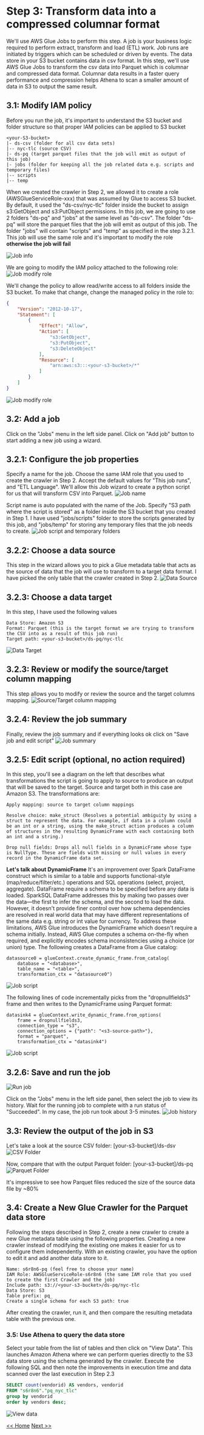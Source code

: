 # Step 3: Transform data into a compressed columnar format
We'll use AWS Glue Jobs to perform this step. A job is your business logic required to perform extract, transform and load (ETL) work. Job runs are initiated by triggers which can be scheduled or driven by events. The data store in your S3 bucket contains data in csv format. In this step, we'll use AWS Glue Jobs to transform the csv data into Parquet which is columnar and compressed data format. Columnar data results in a faster query performance and compression helps Athena to scan a smaller amount of data in S3 to output the same result.

## 3.1: Modify IAM policy
Before you run the job, it's important to understand the S3 bucket and folder structure so that proper IAM policies can be applied to S3 bucket
```
<your-S3-bucket>
|- ds-csv (folder for all csv data sets)
|-- nyc-tlc (source CSV)
|- ds-pq (target parquet files that the job will emit as output of this job)
|- jobs (folder for keeping all the job related data e.g. scripts and temporary files)
|-- scripts
|-- temp
```
When we created the crawler in Step 2, we allowed it to create a role (AWSGlueServiceRole-xxx) that was assumed by Glue to access S3 bucket. By default, it used the "ds-csv/nyc-tlc" folder inside the bucket to assign s3:GetObject and s3:PutObject permissions. In this job, we are going to use 2 folders "ds-pq" and "jobs" at the same level as "ds-csv". The folder "ds-pq" will store the parquet files that the job will emit as output of this job. The folder "jobs" will contain "scripts" and "temp" as specified in the step 3.2.1. This job will use the same role and it's important to modify the role **otherwise the job will fail**

![Job info](screenshots/job-info.png)

We are going to modify the IAM policy attached to the following role:
![Job modify role](screenshots/job-modify-role.png)

We'll change the policy to allow read/write access to all folders inside the S3 bucket. To make that change, change the managed policy in the role to:
```JSON
{
    "Version": "2012-10-17",
    "Statement": [
        {
            "Effect": "Allow",
            "Action": [
                "s3:GetObject",
                "s3:PutObject",
                "s3:DeleteObject"
            ],
            "Resource": [
                "arn:aws:s3:::<your-s3-bucket>/*"
            ]
        }
    ]
}
```
![Job modify role](screenshots/job-modify-policy.png)


## 3.2: Add a job
Click on the "Jobs" menu in the left side panel. Click on "Add job" button to start adding a new job using a wizard.

## 3.2.1: Configure the job properties
Specify a name for the job. Choose the same IAM role that you used to create the crawler in Step 2. Accept the default values for "This job runs", and "ETL Language". We'll allow this Job wizard to create a python script for us that will transform CSV into Parquet. 
![Job name](screenshots/job-name.png)

Script name is auto populated with the name of the Job. Specify "S3 path where the script is stored" as a folder inside the S3 bucket that you created in Step 1. I have used "jobs/scripts" folder to store the scripts generated by this job, and "jobs/temp" for storing any temporary files that the job needs to create.
![Job script and temporary folders](screenshots/job-scripts.png)

## 3.2.2: Choose a data source
This step in the wizard allows you to pick a Glue metadata table that acts as the source of data that the job will use to transform to a target data format. I have picked the only table that the crawler created in Step 2.
![Data Source](screenshots/job-data-source.png)

## 3.2.3: Choose a data target
In this step, I have used the following values
```
Data Store: Amazon S3
Format: Parquet (this is the target format we are trying to transform the CSV into as a result of this job run)
Target path: <your-s3-bucket>/ds-pq/nyc-tlc
```
![Data Target](screenshots/job-data-target.png)

## 3.2.3: Review or modify the source/target column mapping
This step allows you to modify or review the source and the target columns mapping. 
![Source/Target column mapping](screenshots/job-column-mapping.png)

## 3.2.4: Review the job summary
Finally, review the job summary and if everything looks ok click on "Save job and edit script"
![Job summary](screenshots/job-summary.png)

## 3.2.5: Edit script (optional, no action required)
In this step, you'll see a diagram on the left that describes what transformations the script is going to apply to source to produce an output that will be saved to the target. Source and target both in this case are Amazon S3. The transformations are:
```
Apply mapping: source to target column mappings
```
```
Resolve choice: make_struct (Resolves a potential ambiguity by using a struct to represent the data. For example, if data in a column could be an int or a string, using the make_struct action produces a column of structures in the resulting DynamicFrame with each containing both an int and a string.)
```
```
Drop null fields: Drops all null fields in a DynamicFrame whose type is NullType. These are fields with missing or null values in every record in the DynamicFrame data set.
```
**Let's talk about DynamicFrame** It's an improvement over Spark DataFrame construct which is similar to a table and supports functional-style (map/reduce/filter/etc.) operations and SQL operations (select, project, aggregate). DataFrame require a schema to be specified before any data is loaded. SparkSQL DataFrame addresses this by making two passes over the data—the first to infer the schema, and the second to load the data. However, it doesn't provide finer control over how schema dependencies are resolved in real world data that may have different representations of the same data e.g. string or int value for currency. To address these limitations, AWS Glue introduces the DynamicFrame which doesn't require a schema initially. Instead, AWS Glue computes a schema on-the-fly when required, and explicitly encodes schema inconsistencies using a choice (or union) type. The following creates a DataFrame from a Glue catalog:

```
datasource0 = glueContext.create_dynamic_frame.from_catalog(
    database = "<database>", 
    table_name = "<table>", 
    transformation_ctx = "datasource0")
```
![Job script](screenshots/job-script.png)

The following lines of code incrementally picks from the "dropnullfields3" frame and then writes to the DynamicFrame using Parquet format:
```
datasink4 = glueContext.write_dynamic_frame.from_options(
    frame = dropnullfields3, 
    connection_type = "s3", 
    connection_options = {"path": "<s3-source-path>"}, 
    format = "parquet", 
    transformation_ctx = "datasink4")
```
![Job script](screenshots/job-script-pq.png)

## 3.2.6: Save and run the job
![Run job](screenshots/job-run.png)

Click on the "Jobs" menu in the left side panel, then select the job to view its history. Wait for the running job to complete with a run status of "Succeeded". In my case, the job run took about 3-5 minutes.
![Job history](screenshots/job-history.png)

## 3.3: Review the output of the job in S3
Let's take a look at the source CSV folder: [your-s3-bucket]/ds-dsv
![CSV Folder](screenshots/job-csv-size.png)

Now, compare that with the output Parquet folder: [your-s3-bucket]/ds-pq
![Parquet Folder](screenshots/job-pq-size.png)

It's impressive to see how Parquet files reduced the size of the source data file by ~80% 

## 3.4: Create a New Glue Crawler for the Parquet data store
Following the steps described in Step 2, create a new crawler to create a new Glue metadata table using the following properties. Creating a new crawler instead of modifying the existing one makes it easier for us to configure them independently. With an existing crawler, you have the option to edit it and add another data store to it.
```
Name: s6r8n6-pq (feel free to choose your name)
IAM Role: AWSGlueServiceRole-s6r8n6 (the same IAM role that you used to create the first Crawler and the job)
Include path: s3://<your-s3-bucket>/ds-pq/nyc-tlc
Data Store: S3
Table prefix: pq_
Create a single schema for each S3 path: true
```
After creating the crawler, run it, and then compare the resulting metadata table with the previous one.

### 3.5: Use Athena to query the data store
Select your table from the list of tables and then click on "View Data". This launches Amazon Athena where we can perform queries directly to the S3 data store using the schema generated by the crawler. Execute the following SQL and then note the improvements in execution time and data scanned over the last execution in Step 2.3
```SQL
SELECT count(vendorid) AS vendors, vendorid
FROM "s6r8n6"."pq_nyc_tlc"
group by vendorid
order by vendors desc;
```
![View data](screenshots/view-data-pq.png)


[<< Home](README.md) [Next >>](step-four.md)
